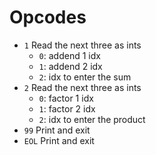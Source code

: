 # Opcodes

- `1` Read the next three as ints
  - `0`: addend 1 idx
  - `1`: addend 2 idx
  - `2`: idx to enter the sum
- `2` Read the next three as ints
  - `0`: factor 1 idx
  - `1`: factor 2 idx
  - `2`: idx to enter the product
- `99` Print and exit
- `EOL` Print and exit

